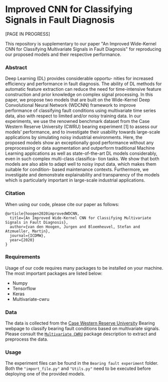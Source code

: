 # Improved CNN for Classifying Signals in Fault Diagnosis


[PAGE IN PROGRESS]

This repository is supplementary to our paper "An Improved Wide-Kernel CNN for Classifying Multivariate Signals in Fault Diagnosis" for reproducing our proposed 
models and their respective performance. 

### Abstract
Deep Learning (DL) provides considerable opportu- nities for increased efficiency and performance in fault diagnosis. The ability of DL methods for automatic 
feature extraction can reduce the need for time-intensive feature construction and prior knowledge on complex signal processing. In this paper, we propose two 
models that are built on the Wide-Kernel Deep Convolutional Neural Network (WDCNN) framework to improve performance of classifying fault conditions using 
multivariate time series data, also with respect to limited and/or noisy training data. In our experiments, we use the renowned benchmark dataset from the Case 
Western Reserve University (CWRU) bearing experiment [1] to assess our models’ performance, and to investigate their usability towards large-scale applications 
by simulating noisy industrial environments. Here, the proposed models show an exceptionally good performance without any preprocessing or data augmentation and 
outperform traditional Machine Learning applications as well as state-of-the-art DL models considerably, even in such complex multi-class classifica- tion tasks. 
We show that both models are also able to adapt well to noisy input data, which makes them suitable for condition- based maintenance contexts. Furthermore, we 
investigate and demonstrate explainability and transparency of the models which is particularly important in large-scale industrial applications.

### Citation
When using our code, please cite our paper as follows:
```
@article{hoogen2020improvedWDCNN,
  title={An Improved Wide-Kernel CNN for Classifying Multivariate Signals in Fault Diagnosis},
  author={van den Hoogen, Jurgen and Bloemheuvel, Stefan and Atzmueller, Martin},
  journal={ICDMW},
  year={2020}
}
```

### Requirements
Usage of our code requires many packages to be installed on your machine. The most important packages are listed below:
* Numpy
* Tensorflow
* Keras
* Multivariate-cwru

### Data
The data is collected from the [Case Western Reserve University][cwru] Bearing webpage to classify bearing fault conditions based on multivariate signals.
Please consult the [`Multivariate CWRU`][multivariate_cwru] package description to extract and preprocess the data. 

### Usage
The experiment files can be found in the `Bearing fault experiment` folder. Both the `"import_file.py"` and `"Utils.py"` need to be executed before deploying one of the provided models. 





[cwru]: <https://csegroups.case.edu/bearingdatacenter/pages/welcome-case-western-reserve-university-bearing-data-center-website>
[multivariate_cwru]: <https://github.com/JvdHoogen/multivariate_cwru>
